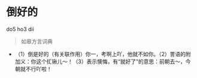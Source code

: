 # 倒好的
do5 ho3 dii
> 如皋方言词典
- （1）倒是好的（有关联作用）你一，考啊上吖，他就不如你。（2）詈语的附加义：你这个㧟锹儿～！（3）表示懊悔，有“就好了”的意思：前朝去～，今朝就不行吖啦！
